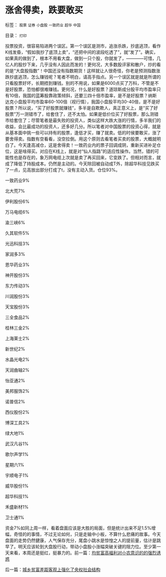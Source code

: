 # 涨舍得卖，跌要敢买

标签： `股票` `证券` `小盘股` `一致药业` `超华` `中国` 

目录： `打印`

投票投资，很容易陷进两个误区。第一个误区是测市，追涨杀跌，抄底逃顶，看作K线发昏，“假如我抄了底顶上卖”，“还把中间的波段吃透了”，就“发了”。确实，如果真的做到了，根本不用看大盘，做到一只个股，你就发了，————可惜，几亿人的股抄下来，几乎没有人因此而发的！更何况，大多数股评家和散户，炒的看的是“大盘股指数”！中国还没有指数期货！这样就让人很奇怪，你老是预测指数涨跌抄底逃顶，怎么赚钱呢？笔者不明白，请高手指点。另一个误区就是就是所谓的只看股票好坏，长期捂到赚钱。别的不用说，如果是6000点买了万科，不管是不是好股票，恐怕都很难赚钱。更何况，什么是好股票？道琼斯成分股平均市盈率只有10倍，我国的蓝筹股靠政策倾斜，还要三四十倍市盈率，是不是好股票？纳斯达克小盘股平均市盈率60-100倍（视行情），我国小盘股平均30-40倍，是不是好股票？所以说，“买了好股票就赚钱”，多半是自欺欺人，真正意义上，是“买了好股票”万一测错市了，给套住了，还不太怕。如果是低价位买了好股票，那么测错市给套住了；尽管笔者是最失败的投资人，类似这样大跌大涨的行情，多半我们的收益，会比最成功的投资人，还多好几分。所以笔者对中国股票的投资心得，就是从基本面中挑一些可以持有的股票，逢低才买，赚了就卖。低的时侯要敢买，涨了要舍得卖。指数有空看看，没空拉倒。用这个原则去看笔者买卖的股票，大概就明白了。今天逢高减仓，这是舍得卖！一致药业内的票子回调成阴，重新买进补足仓位，这是啥得买。对应在K线上，就是对“仙人指路”的适应性操作。当然，错的可能性也是存在的，象万网电缆上次就是卖了再买回来，它变跌了。但相对而言，就成了降低了持股成本。仍然是主动的。今天除回被自动成T外，除超华科技见跌买了一点，见高放出部分打成了t，没有主动入货。仓位93%。

一致药业9%

北大荒7%

伊利股份6%

万马电缆6%

渝三峡6%

久其软件5%

光迅科技3%

家润多3%

恩华药业3%

神开股份3%

东力传动3%

川润股份3%

天宝股份3%

三全食品2%

桂林三金2%

上海莱士2%

新世纪2%

水晶光电2%

天润曲轴2%

怡亚通2%

美邦服饰2%

诺普信2%

西仪股份2%

博深工具2%

绿大地1%

武汉凡谷1%

歌尔声学1%

星期六1%

宇顺电子1%

威华股份1%

超华科技1%

禾盛新材1%

卫士通1%

资金7%如同上周一样，看着盘面应该是大胜的局面，但是统计出来不足1.5%增幅，奇怪的的事情，不过无论如何，只是走输中小板，不算什么悲痛的故事。今天盘面的走势仍然健康，人气保存充分，尾盘小跳水是惊惶之人的提前量，估计是跳早了。明天应该轮到大盘股行动，带动小盘股小涨幅突破关键的阻力位。至少第一天来看，本周还是挺红，挺暴力的。前一篇：[均贫富高福利对小农意识的的强烈诱惑](../../../2009/9/7/均贫富高福利对小农意识的的强烈诱惑.md)

后一篇：[城乡贫富差距客观上强化了央权社会结构](../../../2009/9/8/城乡贫富差距客观上强化了央权社会结构.md)